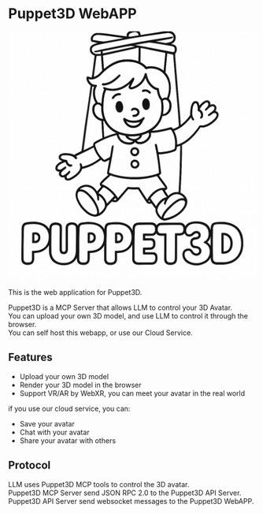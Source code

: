 # Puppet3D WebAPP

![Puppet3D Logo](./docs/Puppet3D.png)

This is the web application for Puppet3D.

Puppet3D is a MCP Server that allows LLM to control your 3D Avatar.  
You can upload your own 3D model, and use LLM to control it through the browser.  
You can self host this webapp, or use our Cloud Service.

## Features

- Upload your own 3D model
- Render your 3D model in the browser
- Support VR/AR by WebXR, you can meet your avatar in the real world

if you use our cloud service, you can:

- Save your avatar
- Chat with your avatar
- Share your avatar with others

## Protocol

LLM uses Puppet3D MCP tools to control the 3D avatar.  
Puppet3D MCP Server send JSON RPC 2.0 to the Puppet3D API Server.  
Puppet3D API Server send websocket messages to the Puppet3D WebAPP.
